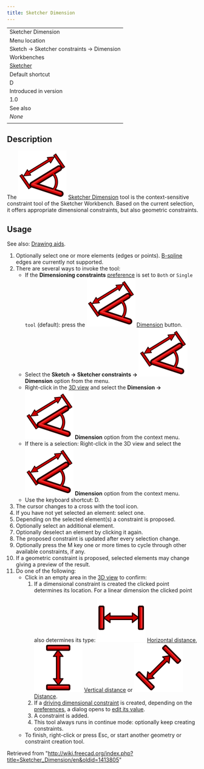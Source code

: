 ```yaml
---
title: Sketcher Dimension
---
```


|                                                      |
| ---------------------------------------------------- |
| Sketcher Dimension                                   |
| Menu location                                        |
| Sketch → Sketcher constraints → Dimension            |
| Workbenches                                          |
| [Sketcher](/Sketcher_Workbench "Sketcher Workbench") |
| Default shortcut                                     |
| D                                                    |
| Introduced in version                                |
| 1.0                                                  |
| See also                                             |
| _None_                                               |
|                                                      |

## Description

The ![](/src/assets/images/Sketcher_Dimension.svg) [Sketcher Dimension](/Sketcher_Dimension "Sketcher Dimension") tool is the context-sensitive constraint tool of the Sketcher Workbench. Based on the current selection, it offers appropriate dimensional constraints, but also geometric constraints.

## Usage

See also: [Drawing aids](/Sketcher_Workbench#Drawing_aids "Sketcher Workbench").

1. Optionally select one or more elements (edges or points). [B-spline](/Sketcher_Workbench#Sketcher_CompCreateBSpline "Sketcher Workbench") edges are currently not supported.
2. There are several ways to invoke the tool:
   - If the **Dimensioning constraints** [preference](/Sketcher_Preferences#General "Sketcher Preferences") is set to `Both` or `Single tool` (default): press the ![](/src/assets/images/Sketcher_Dimension.svg) [Dimension](/Sketcher_Dimension "Sketcher Dimension") button.
   - Select the **Sketch → Sketcher constraints → ![](/src/assets/images/Sketcher_Dimension.svg) Dimension** option from the menu.
   - Right-click in the [3D view](/3D_view "3D view") and select the **Dimension → ![](/src/assets/images/Sketcher_Dimension.svg) Dimension** option from the context menu.
   - If there is a selection: Right-click in the 3D view and select the **![](/src/assets/images/Sketcher_Dimension.svg) Dimension** option from the context menu.
   - Use the keyboard shortcut: D.
3. The cursor changes to a cross with the tool icon.
4. If you have not yet selected an element: select one.
5. Depending on the selected element(s) a constraint is proposed.
6. Optionally select an additional element.
7. Optionally deselect an element by clicking it again.
8. The proposed constraint is updated after every selection change.
9. Optionally press the M key one or more times to cycle through other available constraints, if any.
10. If a geometric constraint is proposed, selected elements may change giving a preview of the result.
11. Do one of the following:
    - Click in an empty area in the [3D view](/3D_view "3D view") to confirm:
      1. If a dimensional constraint is created the clicked point determines its location. For a linear dimension the clicked point also determines its type: ![](/src/assets/images/Sketcher_ConstrainDistanceX.svg) [Horizontal distance](/Sketcher_ConstrainDistanceX "Sketcher ConstrainDistanceX"), ![](/src/assets/images/Sketcher_ConstrainDistanceY.svg) [Vertical distance](/Sketcher_ConstrainDistanceY "Sketcher ConstrainDistanceY") or ![](/src/assets/images/Sketcher_ConstrainDistance.svg) [Distance](/Sketcher_ConstrainDistance "Sketcher ConstrainDistance").
      2. If a [driving dimensional constraint](/Sketcher_ToggleDrivingConstraint "Sketcher ToggleDrivingConstraint") is created, depending on the [preferences](/Sketcher_Preferences#Display "Sketcher Preferences"), a dialog opens to [edit its value](/Sketcher_Workbench#Edit_constraints "Sketcher Workbench").
      3. A constraint is added.
      4. This tool always runs in continue mode: optionally keep creating constraints.
    - To finish, right-click or press Esc, or start another geometry or constraint creation tool.

Retrieved from "<http://wiki.freecad.org/index.php?title=Sketcher_Dimension/en&oldid=1413805>"
